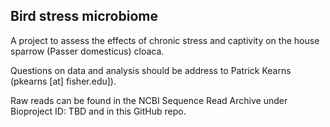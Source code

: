 ## Bird stress microbiome
A project to assess the effects of chronic stress and captivity on the house sparrow (Passer domesticus) cloaca. 

Questions on data and analysis should be address to Patrick Kearns (pkearns [at] fisher.edu]). 

Raw reads can be found in the NCBI Sequence Read Archive under Bioproject ID: TBD and in this GitHub repo. 
